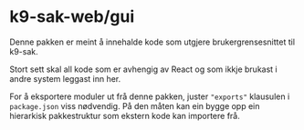 k9-sak-web/gui
==============

Denne pakken er meint å innehalde kode som utgjere brukergrensesnittet til k9-sak.

Stort sett skal all kode som er avhengig av React og som ikkje brukast i andre system leggast inn her.

For å eksportere moduler ut frå denne pakken, juster `"exports"` klausulen i `package.json` viss nødvendig. På den måten
kan ein bygge opp ein hierarkisk pakkestruktur som ekstern kode kan importere frå.
